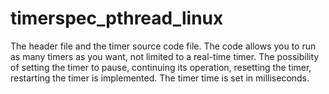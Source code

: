 # timerspec_pthread_linux
The header file and the timer source code file. The code allows you to run as many timers as you want, not limited to a real-time timer. The possibility of setting the timer to pause, continuing its operation, resetting the timer, restarting the timer is implemented. The timer time is set in milliseconds.
